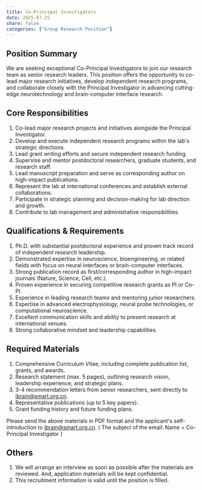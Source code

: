 ```yaml
---
title: Co-Principal Investigators
date: 2025-07-25
share: false
categories: ["Group Research Position"]
---
```

<!--more-->

## Position Summary
We are seeking exceptional Co-Principal Investigators to join our research team as senior research leaders. This position offers the opportunity to co-lead major research initiatives, develop independent research programs, and collaborate closely with the Principal Investigator in advancing cutting-edge neurotechnology and brain-computer interface research.

## Core Responsibilities
1. Co-lead major research projects and initiatives alongside the Principal Investigator.
2. Develop and execute independent research programs within the lab's strategic directions.
3. Lead grant writing efforts and secure independent research funding.
4. Supervise and mentor postdoctoral researchers, graduate students, and research staff.
5. Lead manuscript preparation and serve as corresponding author on high-impact publications.
6. Represent the lab at international conferences and establish external collaborations.
7. Participate in strategic planning and decision-making for lab direction and growth.
8. Contribute to lab management and administrative responsibilities.

## Qualifications & Requirements
1. Ph.D. with substantial postdoctoral experience and proven track record of independent research leadership.
2. Demonstrated expertise in neuroscience, bioengineering, or related fields with focus on neural interfaces or brain-computer interfaces.
3. Strong publication record as first/corresponding author in high-impact journals (Nature, Science, Cell, etc.).
4. Proven experience in securing competitive research grants as PI or Co-PI.
5. Experience in leading research teams and mentoring junior researchers.
6. Expertise in advanced electrophysiology, neural probe technologies, or computational neuroscience.
7. Excellent communication skills and ability to present research at international venues.
8. Strong collaborative mindset and leadership capabilities.

## Required Materials
1. Comprehensive Curriculum Vitae, including complete publication list, grants, and awards.
2. Research statement (max. 5 pages), outlining research vision, leadership experience, and strategic plans.
3. 3-4 recommendation letters from senior researchers, sent directly to ibrain@smart.org.cn.
4. Representative publications (up to 5 key papers).
5. Grant funding history and future funding plans.

Please send the above materials in PDF format and the applicant's self-introduction to ibrain@smart.org.cn.
( The subject of the email: Name + Co-Principal Investigator )

## Others
1. We will arrange an interview as soon as possible after the materials are reviewed. And, application materials will be kept confidential.
2. This recruitment information is valid until the position is filled.
